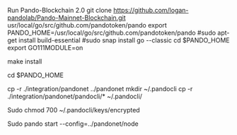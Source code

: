 Run Pando-Blockchain 2.0
git clone https://github.com/logan-pandolab/Pando-Mainnet-Blockchain.git  usr/local/go/src/github.com/pandotoken/pando
export PANDO_HOME=/usr/local/go/src/github.com/pandotoken/pando
#sudo apt-get install build-essential
#sudo snap install go --classic
cd $PANDO_HOME
export GO111MODULE=on

make install

cd $PANDO_HOME

cp -r ./integration/pandonet ../pandonet
mkdir ~/.pandocli
cp -r ./integration/pandonet/pandocli/* ~/.pandocli/

Sudo chmod 700 ~/.pandocli/keys/encrypted

Sudo pando start --config=../pandonet/node
